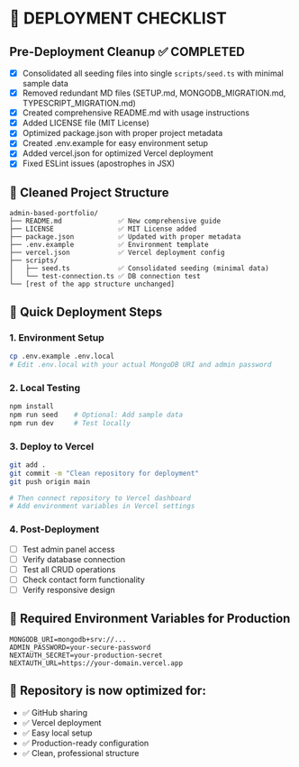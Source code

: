 # 🚀 DEPLOYMENT CHECKLIST

## Pre-Deployment Cleanup ✅ COMPLETED

- [x] Consolidated all seeding files into single `scripts/seed.ts` with minimal sample data
- [x] Removed redundant MD files (SETUP.md, MONGODB_MIGRATION.md, TYPESCRIPT_MIGRATION.md)
- [x] Created comprehensive README.md with usage instructions
- [x] Added LICENSE file (MIT License)
- [x] Optimized package.json with proper project metadata
- [x] Created .env.example for easy environment setup
- [x] Added vercel.json for optimized Vercel deployment
- [x] Fixed ESLint issues (apostrophes in JSX)

## 📁 Cleaned Project Structure

```
admin-based-portfolio/
├── README.md              ✅ New comprehensive guide
├── LICENSE                ✅ MIT License added
├── package.json           ✅ Updated with proper metadata
├── .env.example           ✅ Environment template
├── vercel.json            ✅ Vercel deployment config
├── scripts/
│   ├── seed.ts            ✅ Consolidated seeding (minimal data)
│   └── test-connection.ts ✅ DB connection test
└── [rest of the app structure unchanged]
```

## 🚀 Quick Deployment Steps

### 1. Environment Setup

```bash
cp .env.example .env.local
# Edit .env.local with your actual MongoDB URI and admin password
```

### 2. Local Testing

```bash
npm install
npm run seed    # Optional: Add sample data
npm run dev     # Test locally
```

### 3. Deploy to Vercel

```bash
git add .
git commit -m "Clean repository for deployment"
git push origin main

# Then connect repository to Vercel dashboard
# Add environment variables in Vercel settings
```

### 4. Post-Deployment

- [ ] Test admin panel access
- [ ] Verify database connection
- [ ] Test all CRUD operations
- [ ] Check contact form functionality
- [ ] Verify responsive design

## 🔑 Required Environment Variables for Production

```env
MONGODB_URI=mongodb+srv://...
ADMIN_PASSWORD=your-secure-password
NEXTAUTH_SECRET=your-production-secret
NEXTAUTH_URL=https://your-domain.vercel.app
```

## 🎯 Repository is now optimized for:

- ✅ GitHub sharing
- ✅ Vercel deployment
- ✅ Easy local setup
- ✅ Production-ready configuration
- ✅ Clean, professional structure
